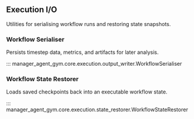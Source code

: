 ## Execution I/O

Utilities for serialising workflow runs and restoring state snapshots.

### Workflow Serialiser

Persists timestep data, metrics, and artifacts for later analysis.

::: manager_agent_gym.core.execution.output_writer.WorkflowSerialiser

### Workflow State Restorer

Loads saved checkpoints back into an executable workflow state.

::: manager_agent_gym.core.execution.state_restorer.WorkflowStateRestorer

